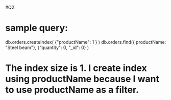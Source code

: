 #Q2.
# sample query: 

db.orders.createIndex( {"productName": 1 } )
db.orders.find({ productName: "Steel beam"}, {"quantity": 0, "_id": 0} )

# The index size is 1. I create index using productName because I want to use productName as a filter.